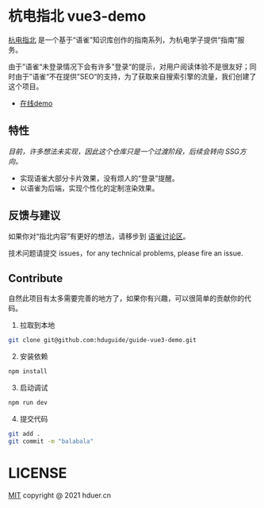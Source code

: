 # 杭电指北 vue3-demo

[杭电指北](https://www.yuque.com/hduer/guide) 是一个基于“语雀”知识库创作的指南系列，为杭电学子提供“指南”服务。

由于”语雀“未登录情况下会有许多”登录“的提示，对用户阅读体验不是很友好；同时由于”语雀“不在提供”SEO“的支持，为了获取来自搜索引擎的流量，我们创建了这个项目。

- [在线demo](https://guide.hduer.cn)

## 特性

*目前，许多想法未实现，因此这个仓库只是一个过渡阶段，后续会转向 SSG方向。*

- 实现语雀大部分卡片效果，没有烦人的“登录”提醒。
- 以语雀为后端，实现个性化的定制渲染效果。

## 反馈与建议

如果你对“指北内容”有更好的想法，请移步到 [语雀讨论区](https://www.yuque.com/hduer/topics)。

技术问题请提交 issues，for any technical problems, please fire an issue.

## Contribute

自然此项目有太多需要完善的地方了，如果你有兴趣，可以很简单的贡献你的代码。

1. 拉取到本地

```bash
git clone git@github.com:hduguide/guide-vue3-demo.git
```

2. 安装依赖

```bash
npm install
```

3. 启动调试

```bash
npm run dev
```

4. 提交代码

```bash
git add .
git commit -m "balabala"
```

# LICENSE

[MIT](/LICENSE) copyright @ 2021 hduer.cn

